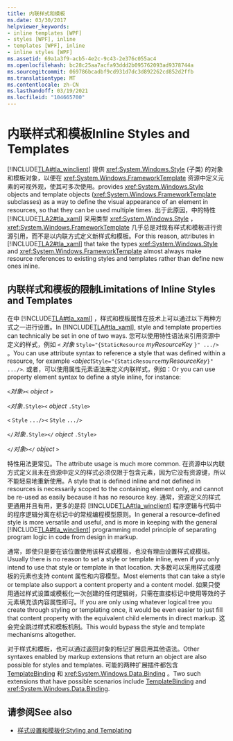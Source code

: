 ```yaml
---
title: 内联样式和模板
ms.date: 03/30/2017
helpviewer_keywords:
- inline templates [WPF]
- styles [WPF], inline
- templates [WPF], inline
- inline styles [WPF]
ms.assetid: 69a1a3f9-acb5-4e2c-9c43-2e376c055ac4
ms.openlocfilehash: bc28c25aa7acfa93ddd2b095762093ad9378744a
ms.sourcegitcommit: 069786bcadbf9cd931d7dc3d892262cd852d2ffb
ms.translationtype: MT
ms.contentlocale: zh-CN
ms.lasthandoff: 03/19/2021
ms.locfileid: "104665700"
---
```

# <a name="inline-styles-and-templates"></a><span data-ttu-id="7ec3a-102">内联样式和模板</span><span class="sxs-lookup"><span data-stu-id="7ec3a-102">Inline Styles and Templates</span></span>
[!INCLUDE[TLA#tla_winclient](../../../includes/tlasharptla-winclient-md.md)] <span data-ttu-id="7ec3a-103">提供 <xref:System.Windows.Style> (子类) 的对象和模板对象，以便在 <xref:System.Windows.FrameworkTemplate> 资源中定义元素的可视外观，使其可多次使用。</span><span class="sxs-lookup"><span data-stu-id="7ec3a-103">provides <xref:System.Windows.Style> objects and template objects (<xref:System.Windows.FrameworkTemplate> subclasses) as a way to define the visual appearance of an element in resources, so that they can be used multiple times.</span></span> <span data-ttu-id="7ec3a-104">出于此原因，中的特性 [!INCLUDE[TLA2#tla_xaml](../../../includes/tla2sharptla-xaml-md.md)] 采用类型 <xref:System.Windows.Style> ， <xref:System.Windows.FrameworkTemplate> 几乎总是对现有样式和模板进行资源引用，而不是以内联方式定义新样式和模板。</span><span class="sxs-lookup"><span data-stu-id="7ec3a-104">For this reason, attributes in [!INCLUDE[TLA2#tla_xaml](../../../includes/tla2sharptla-xaml-md.md)] that take the types <xref:System.Windows.Style> and <xref:System.Windows.FrameworkTemplate> almost always make resource references to existing styles and templates rather than define new ones inline.</span></span>  
  
## <a name="limitations-of-inline-styles-and-templates"></a><span data-ttu-id="7ec3a-105">内联样式和模板的限制</span><span class="sxs-lookup"><span data-stu-id="7ec3a-105">Limitations of Inline Styles and Templates</span></span>  
 <span data-ttu-id="7ec3a-106">在中 [!INCLUDE[TLA#tla_xaml](../../../includes/tlasharptla-xaml-md.md)] ，样式和模板属性在技术上可以通过以下两种方式之一进行设置。</span><span class="sxs-lookup"><span data-stu-id="7ec3a-106">In [!INCLUDE[TLA#tla_xaml](../../../includes/tlasharptla-xaml-md.md)], style and template properties can technically be set in one of two ways.</span></span> <span data-ttu-id="7ec3a-107">您可以使用特性语法来引用资源中定义的样式，例如 `<` *对象* `Style="{StaticResource` *myResourceKey* `}" .../>` 。</span><span class="sxs-lookup"><span data-stu-id="7ec3a-107">You can use attribute syntax to reference a style that was defined within a resource, for example `<`*object*`Style="{StaticResource`*myResourceKey*`}" .../>`.</span></span> <span data-ttu-id="7ec3a-108">或者，可以使用属性元素语法来定义内联样式，例如：</span><span class="sxs-lookup"><span data-stu-id="7ec3a-108">Or you can use property element syntax to define a style inline, for instance:</span></span>  
  
 <span data-ttu-id="7ec3a-109">`<`*对象*`>`</span><span class="sxs-lookup"><span data-stu-id="7ec3a-109">`<` *object* `>`</span></span>  
  
 <span data-ttu-id="7ec3a-110">`<`*对象*`.Style>`</span><span class="sxs-lookup"><span data-stu-id="7ec3a-110">`<` *object* `.Style>`</span></span>  
  
 <span data-ttu-id="7ec3a-111">`<` `Style`  `.../>`</span><span class="sxs-lookup"><span data-stu-id="7ec3a-111">`<` `Style`  `.../>`</span></span>  
  
 <span data-ttu-id="7ec3a-112">`</`*对象*`.Style>`</span><span class="sxs-lookup"><span data-stu-id="7ec3a-112">`</` *object* `.Style>`</span></span>  
  
 <span data-ttu-id="7ec3a-113">`</`*对象*`>`</span><span class="sxs-lookup"><span data-stu-id="7ec3a-113">`</` *object* `>`</span></span>  
  
 <span data-ttu-id="7ec3a-114">特性用法更常见。</span><span class="sxs-lookup"><span data-stu-id="7ec3a-114">The attribute usage is much more common.</span></span> <span data-ttu-id="7ec3a-115">在资源中以内联方式定义且未在资源中定义的样式必须仅限于包含元素，因为它没有资源键，所以不能轻易地重新使用。</span><span class="sxs-lookup"><span data-stu-id="7ec3a-115">A style that is defined inline and not defined in resources is necessarily scoped to the containing element only, and cannot be re-used as easily because it has no resource key.</span></span> <span data-ttu-id="7ec3a-116">通常，资源定义的样式更通用并且有用，更多的是将 [!INCLUDE[TLA#tla_winclient](../../../includes/tlasharptla-winclient-md.md)] 程序逻辑与代码中的程序逻辑分离在标记中的常规编程模型原则。</span><span class="sxs-lookup"><span data-stu-id="7ec3a-116">In general a resource-defined style is more versatile and useful, and is more in keeping with the general [!INCLUDE[TLA#tla_winclient](../../../includes/tlasharptla-winclient-md.md)] programming model principle of separating program logic in code from design in markup.</span></span>  
  
 <span data-ttu-id="7ec3a-117">通常，即使只是要在该位置使用该样式或模板，也没有理由设置样式或模板。</span><span class="sxs-lookup"><span data-stu-id="7ec3a-117">Usually there is no reason to set a style or template inline, even if you only intend to use that style or template in that location.</span></span> <span data-ttu-id="7ec3a-118">大多数可以采用样式或模板的元素也支持 content 属性和内容模型。</span><span class="sxs-lookup"><span data-stu-id="7ec3a-118">Most elements that can take a style or template also support a content property and a content model.</span></span> <span data-ttu-id="7ec3a-119">如果只使用通过样式设置或模板化一次创建的任何逻辑树，只需在直接标记中使用等效的子元素填充该内容属性即可。</span><span class="sxs-lookup"><span data-stu-id="7ec3a-119">If you are only using whatever logical tree you create through styling or templating once, it would be even easier to just fill that content property with the equivalent child elements in direct markup.</span></span> <span data-ttu-id="7ec3a-120">这会完全跳过样式和模板机制。</span><span class="sxs-lookup"><span data-stu-id="7ec3a-120">This would bypass the style and template mechanisms altogether.</span></span>  
  
 <span data-ttu-id="7ec3a-121">对于样式和模板，也可以通过返回对象的标记扩展启用其他语法。</span><span class="sxs-lookup"><span data-stu-id="7ec3a-121">Other syntaxes enabled by markup extensions that return an object are also possible for styles and templates.</span></span> <span data-ttu-id="7ec3a-122">可能的两种扩展插件都包含 [TemplateBinding](templatebinding-markup-extension.md) 和 <xref:System.Windows.Data.Binding> 。</span><span class="sxs-lookup"><span data-stu-id="7ec3a-122">Two such extensions that have possible scenarios include [TemplateBinding](templatebinding-markup-extension.md) and <xref:System.Windows.Data.Binding>.</span></span>  
  
## <a name="see-also"></a><span data-ttu-id="7ec3a-123">请参阅</span><span class="sxs-lookup"><span data-stu-id="7ec3a-123">See also</span></span>

- [<span data-ttu-id="7ec3a-124">样式设置和模板化</span><span class="sxs-lookup"><span data-stu-id="7ec3a-124">Styling and Templating</span></span>](/dotnet/desktop-wpf/fundamentals/styles-templates-overview)
